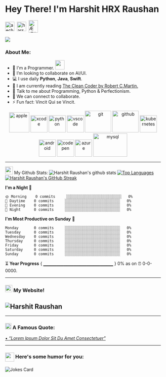 # Hey There! I'm Harshit HRX Raushan 
 <a href="https://twitter.com/aechaare" target="blank"><img align="center" src="https://cdn.jsdelivr.net/npm/simple-icons@3.0.1/icons/twitter.svg" alt="aechaare" height="30" width="30" /></a>&nbsp;
 <a href="https://www.linkedin.com/in/harshit-raushan-b407b1213/" target="blank"><img align="center" src="https://cdn.jsdelivr.net/npm/simple-icons@3.0.1/icons/linkedin.svg" alt="harshit-raushan" height="30" width="30" /></a>&nbsp;
 <a href="http://discord.com/users/ÆÆ#7413" target="blank"><img align="center" src="https://cdn.jsdelivr.net/npm/simple-icons@3.0.1/icons/discord.svg" alt="ÆÆ#7413" height="40" width="30" /></a>&nbsp;

 </p>

 ![](https://camo.githubusercontent.com/992babdffd8c74a1502de375fbdf7e4d54773242/68747470733a2f2f6d656469612e67697068792e636f6d2f6d656469612f53576f536b4e36447854737a71494b4571762f67697068792e676966)

### About Me:
 - 🏦 I'm a Programmer.
       <img src="https://media.giphy.com/media/WUlplcMpOCEmTGBtBW/giphy.gif" width="30">
 - 🌱 I’m looking to collaborate on AI/UI.
 - 💻 I use daily **Python**, **Java**, **Swift**.
 - 📖 I am currently reading [The Clean Coder by Robert C.Martin.](https://www.amazon.in/Clean-Coder-Conduct-Professional-Programmers-ebook/dp/B0050JLC9Y)
 - 💬 Talk to me about Programming, Python & Perfectionism.
 - 👯 We can connect to collaborate.
 - ⚡ Fun fact: Vincit Qui se Vincit.

 <p align="center">
       <img src="https://www.vectorlogo.zone/logos/apple/apple-icon.svg" alt="apple" width="65" height="65"/>
       <img src="https://www.vectorlogo.zone/logos/apple_xcode/apple_xcode-icon.svg" alt="xcode" width="55" height="55"/>
       <img src="https://www.vectorlogo.zone/logos/python/python-icon.svg" alt="python" width="55" height="55"/>
       <img src="https://www.vectorlogo.zone/logos/visualstudio_code/visualstudio_code-icon.svg" alt="vscode" width="55" height="55"/>
       <img src="https://www.vectorlogo.zone/logos/git-scm/git-scm-icon.svg" alt="git" width="85" height="70"/>
       <img src="https://www.vectorlogo.zone/logos/github/github-tile.svg" alt="github" width="85" height="70"/> 
       <img src="https://www.vectorlogo.zone/logos/kubernetes/kubernetes-icon.svg" alt="kubernetes" width="55" height="55"/>
       <img src="https://www.vectorlogo.zone/logos/android/android-icon.svg" alt="android" width="55" height="55"/>
       <img src="https://www.vectorlogo.zone/logos/codepen/codepen-tile.svg" alt="codepen" width="55" height="55"/> 
       <img src="https://www.vectorlogo.zone/logos/microsoft_azure/microsoft_azure-icon.svg" alt="azure" width="55" height="55"/> 
       <img src="https://www.vectorlogo.zone/logos/mysql/mysql-ar21.svg" alt="mysql" width="110" height="75"/> 
 </p>

 ---
<img src='https://media1.giphy.com/media/du3J3cXyzhj75IOgvA/giphy.gif?cid=ecf05e47x2g034i9pzwtzzsd3xgg2w9nr94t4tflbbgo3008&rid=giphy.gif' width='25px'> My Github Stats:
  ![Harshit Raushan's github stats](https://github-readme-stats.vercel.app/api?username=HarshitRaushan&show_icons=true&title_color=8a30ff&&icon_color=808080&text_color=ff6464&bg_color=000000&hide_border=true&hide=["stars"])
 [![Top Languages](https://github-readme-stats.vercel.app/api/top-langs/?username=HarshitRaushan&layout=compact&title_color=8a30ff&text_color=ff6464&hide_border=true&bg_color=000000)](https://github.com/HarshitRaushan/github-readme-stats)
 [![Harshit Raushan's GitHub Streak](http://github-readme-streak-stats.herokuapp.com?user=HarshitRaushan&theme=buefy-dark&hide_border=true&background=000000)](https://git.io/streak-stats)



 <!--START_SECTION:waka-->
 **I'm a Night 🦉** 

 ```text
 🌞 Morning    0 commits     ░░░░░░░░░░░░░░░░░░░░░░░░░   0% 
 🌆 Daytime    0 commits     ░░░░░░░░░░░░░░░░░░░░░░░░░   0% 
 🌃 Evening    0 commits     ░░░░░░░░░░░░░░░░░░░░░░░░░   0% 
 🌙 Night      0 commits     ░░░░░░░░░░░░░░░░░░░░░░░░░   0%

 ```
 **I'm Most Productive on Sunday** 📅 

 ```text
 Monday       0 commits     ░░░░░░░░░░░░░░░░░░░░░░░░░   0% 
 Tuesday      0 commits     ░░░░░░░░░░░░░░░░░░░░░░░░░   0% 
 Wednesday    0 commits     ░░░░░░░░░░░░░░░░░░░░░░░░░   0% 
 Thursday     0 commits     ░░░░░░░░░░░░░░░░░░░░░░░░░   0% 
 Friday       0 commits     ░░░░░░░░░░░░░░░░░░░░░░░░░   0% 
 Saturday     0 commits     ░░░░░░░░░░░░░░░░░░░░░░░░░   0% 
 Sunday       0 commits     ░░░░░░░░░░░░░░░░░░░░░░░░░   0%

 ```



 <!--END_SECTION:waka-->

 ⏳ **Year Progress** { ▁▁▁▁▁▁▁▁▁▁▁▁▁▁▁▁▁▁▁▁▁ } 0% as on ⏰ 0-0-0000.

 ---

 ### <img src = "https://media1.giphy.com/media/JZ40cnfnN11KycrvMF/giphy.gif?cid=ecf05e47a0n3gi1bfqntqmob8g9aid1oyj2wr3ds3mg700bl&rid=giphy.gif" width = 23px> My Website!
![Harshit Raushan](https://github.com/HarshitRaushan/MISCELLANEOUS/blob/main/Untitled.gif?raw=true)
 ---
 ---
 ### <img alt="GIF" src="https://github.com/TheDudeThatCode/TheDudeThatCode/blob/master/Assets/hmm.gif" width="20vw" /> A Famous Quote:
 <a href="https://github.com/marketplace/actions/quote-readme">
 <!--STARTS_HERE_QUOTE_README-->
 • <i>“Lorem Ipsum Dolor Sit Du Amet Consectetuer"</i>
 <!--ENDS_HERE_QUOTE_README-->
 </a>

 ---

 ### <img align ='center' src='https://media2.giphy.com/media/UQDSBzfyiBKvgFcSTw/giphy.gif?cid=ecf05e47p3cd513axbek3f56ti3jzizq8hincw20jauyyfyw&rid=giphy.gif' width ='29px'> Here's some humor for you:
<img src="https://readme-jokes.vercel.app/api?hideBorder&theme=radical&bgColor=%23000000&qColor=%238a30ff&textColor=23ff6464&aColor=%23ff6464&codeColor=%23ff6464" alt="Jokes Card" />
